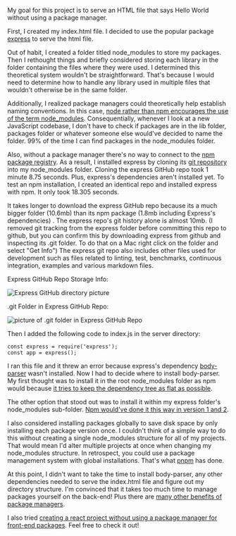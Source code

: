 My goal for this project is to serve an HTML file that says Hello World without using a package manager.

First, I created my index.html file. I decided to use the popular package [express](https://expressjs.com/) to serve the html file.

Out of habit, I created a folder titled node_modules to store my packages. Then I rethought things and briefly considered storing each library in the folder containing the files where they were used. I determined this theoretical system wouldn't be straightforward. That's because I would need to determine how to handle any library used in multiple files that wouldn't otherwise be in the same folder.

Additionally, I realized package managers could theoretically help establish naming conventions. In this case, [node rather than npm encourages the use of the term node_modules](https://stackoverflow.com/questions/21818701/can-a-custom-directory-name-be-used-instead-of-node-modules-when-installing-no). Consequentially, whenever I look at a new JavaScript codebase, I don't have to check if packages are in the lib folder, packages folder or whatever someone else would've decided to name the folder. 99% of the time I can find packages in the node_modules folder.

Also, without a package manager there's no way to connect to the [npm package registry](https://docs.npmjs.com/misc/registry). As a result, I installed express by cloning its [git repository](https://github.com/expressjs/express) into my node_modules folder. Cloning the express GitHub repo took 1 minute 8.75 seconds. Plus, express's dependencies aren't installed yet. To test an npm installation, I created an identical repo and installed express with npm. It only took 18.305 seconds.

It takes longer to download the express GitHub repo because its a much bigger folder (10.6mb) than its npm package (1.8mb including Express's dependencies) . The express repo's git history alone is almost 10mb. (I removed git tracking from the express folder before committing this repo to github, but you can confirm this by downloading express from github and inspecting its .git folder. To do that on a Mac right click on the folder and select "Get Info") The express git repo also includes other files used for development such as files related to linting, test, benchmarks, continuous integration, examples and various markdown files.

Express GitHub Repo Storage Info: 

![Express GitHub directory picture](https://res.cloudinary.com/dyr8j9g6m/image/upload/v1572286292/Screen_Shot_2019-09-25_at_9.31.09_AM_b8fflk.png "Express GitHub directory picture") 

.git Folder in Express GitHub Repo: 

![picture of .git folder in Express GitHub Repo ](https://res.cloudinary.com/dyr8j9g6m/image/upload/v1572286208/Screen_Shot_2019-09-27_at_9.28.52_AM_x17fmk.png "picture of .git folder in Express GitHub Repo")

Then I added the following code to index.js in the server directory:

```
const express = require('express');
const app = express();
```

I ran this file and it threw an error because express's dependency [body-parser](https://www.npmjs.com/package/body-parser) wasn't installed.  Now I had to decide where to install body-parser. My first thought was to install it in the root node_modules folder as npm would because [it tries to keep the dependency tree as flat as possible](https://npm.github.io/how-npm-works-docs/npm3/how-npm3-works.html).

The other option that stood out was to install it within my express folder's node_modules sub-folder. [Npm would've done it this way in version 1 and 2](https://npm.github.io/how-npm-works-docs/npm2/how-npm2-works.html).

I also considered installing packages globally to save disk space by only installing each package version once. I couldn't think of a simple way to do this without creating a single node_modules structure for all of my projects. That would mean I'd alter multiple projects at once when changing my node_modules structure. In retrospect, you could use a package management system with global installations. That's what [pnpm](https://pnpm.js.org/en/) has done.

At this point, I didn't want to take the time to install body-parser, any other dependencies needed to serve the index.html file and figure out my directory structure. I'm convinced that it takes too much time to manage packages yourself on the back-end! Plus there are [many other benefits of package managers](https://softwareengineering.stackexchange.com/questions/372444/why-prefer-a-package-manager-over-a-library-folder).

I also tried [creating a react project without using a package manager for front-end packages](https://github.com/MattGoldwater/no-package-manager-frontend-test). Feel free to check it out!
